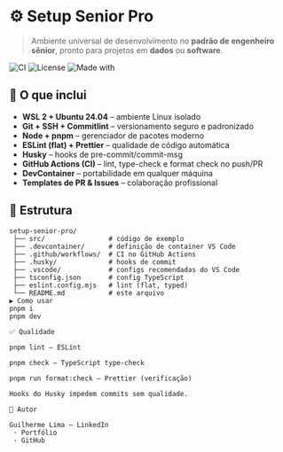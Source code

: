 # ⚙️ Setup Senior Pro

> Ambiente universal de desenvolvimento no **padrão de engenheiro sênior**, pronto para projetos em **dados** ou **software**.

![CI](https://github.com/guilhermelimatech/setup-senior-pro/actions/workflows/ci.yml/badge.svg)
![License](https://img.shields.io/badge/license-MIT-green)
![Made with](https://img.shields.io/badge/made%20with-WSL%202%20+%20VS%20Code-blue)

## 🚀 O que inclui
- **WSL 2 + Ubuntu 24.04** – ambiente Linux isolado
- **Git + SSH + Commitlint** – versionamento seguro e padronizado
- **Node + pnpm** – gerenciador de pacotes moderno
- **ESLint (flat) + Prettier** – qualidade de código automática
- **Husky** – hooks de pre-commit/commit-msg
- **GitHub Actions (CI)** – lint, type-check e format check no push/PR
- **DevContainer** – portabilidade em qualquer máquina
- **Templates de PR & Issues** – colaboração profissional

## 📂 Estrutura
```text
setup-senior-pro/
 ├── src/                # código de exemplo
 ├── .devcontainer/      # definição de container VS Code
 ├── .github/workflows/  # CI no GitHub Actions
 ├── .husky/             # hooks de commit
 ├── .vscode/            # configs recomendadas do VS Code
 ├── tsconfig.json       # config TypeScript
 ├── eslint.config.mjs   # lint (flat, typed)
 └── README.md           # este arquivo
▶️ Como usar
pnpm i
pnpm dev

✅ Qualidade

pnpm lint – ESLint

pnpm check – TypeScript type-check

pnpm run format:check – Prettier (verificação)

Hooks do Husky impedem commits sem qualidade.

👤 Autor

Guilherme Lima — LinkedIn
 · Portfólio
 · GitHub

